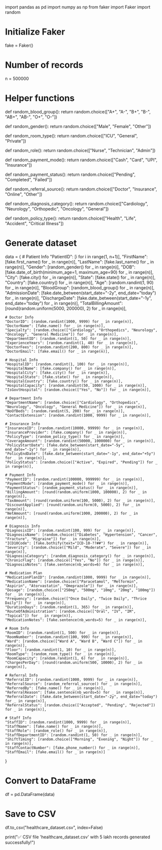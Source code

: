 import pandas as pd
import numpy as np
from faker import Faker
import random

# Initialize Faker
fake = Faker()

# Number of records
n = 500000  

# Helper functions
def random_blood_group():
    return random.choice(["A+", "A-", "B+", "B-", "AB+", "AB-", "O+", "O-"])

def random_gender():
    return random.choice(["Male", "Female", "Other"])

def random_room_type():
    return random.choice(["ICU", "General", "Private"])

def random_role():
    return random.choice(["Nurse", "Technician", "Admin"])

def random_payment_mode():
    return random.choice(["Cash", "Card", "UPI", "Insurance"])

def random_payment_status():
    return random.choice(["Pending", "Completed", "Failed"])

def random_referral_source():
    return random.choice(["Doctor", "Insurance", "Online", "Other"])

def random_diagnosis_category():
    return random.choice(["Cardiology", "Neurology", "Orthopedic", "Oncology", "General"])

def random_policy_type():
    return random.choice(["Health", "Life", "Accident", "Critical Illness"])

# Generate dataset
data = {
    # Patient Info
    "PatientID": [i for i in range(1, n+1)],
    "FirstName": [fake.first_name() for _ in range(n)],
    "LastName": [fake.last_name() for _ in range(n)],
    "Gender": [random_gender() for _ in range(n)],
    "DOB": [fake.date_of_birth(minimum_age=1, maximum_age=90) for _ in range(n)],
    "City": [fake.city() for _ in range(n)],
    "State": [fake.state() for _ in range(n)],
    "Country": [fake.country() for _ in range(n)],
    "Age": [random.randint(1, 90) for _ in range(n)],
    "BloodGroup": [random_blood_group() for _ in range(n)],
    "AdmissionDate": [fake.date_between(start_date="-2y", end_date="today") for _ in range(n)],
    "DischargeDate": [fake.date_between(start_date="-1y", end_date="today") for _ in range(n)],
    "TotalBillingAmount": [round(random.uniform(5000, 200000), 2) for _ in range(n)],

    # Doctor Info
    "DoctorID": [random.randint(1000, 9999) for _ in range(n)],
    "DoctorName": [fake.name() for _ in range(n)],
    "Specialty": [random.choice(["Cardiology", "Orthopedics", "Neurology", "Oncology", "General Medicine"]) for _ in range(n)],
    "DepartmentID": [random.randint(1, 50) for _ in range(n)],
    "ExperienceYears": [random.randint(1, 40) for _ in range(n)],
    "DoctorFees": [random.randint(200, 800) for _ in range(n)],
    "DoctorEmail": [fake.email() for _ in range(n)],

    # Hospital Info
    "HospitalID": [random.randint(1, 100) for _ in range(n)],
    "HospitalName": [fake.company() for _ in range(n)],
    "HospitalCity": [fake.city() for _ in range(n)],
    "HospitalState": [fake.state() for _ in range(n)],
    "HospitalCountry": [fake.country() for _ in range(n)],
    "HospitalCapacity": [random.randint(50, 1000) for _ in range(n)],
    "IsGovtHospital": [random.choice(["Yes", "No"]) for _ in range(n)],

    # Department Info
    "DepartmentName": [random.choice(["Cardiology", "Orthopedics", "Neurology", "Oncology", "General Medicine"]) for _ in range(n)],
    "NoOfBeds": [random.randint(5, 200) for _ in range(n)],
    "ContactExtension": [random.randint(1000, 9999) for _ in range(n)],

    # Insurance Info
    "InsuranceID": [random.randint(10000, 99999) for _ in range(n)],
    "InsuranceProvider": [fake.company() for _ in range(n)],
    "PolicyType": [random_policy_type() for _ in range(n)],
    "CoverageAmount": [random.randint(50000, 1000000) for _ in range(n)],
    "PolicyStartDate": [fake.date_between(start_date="-5y", end_date="-1y") for _ in range(n)],
    "PolicyEndDate": [fake.date_between(start_date="-1y", end_date="+5y") for _ in range(n)],
    "PolicyStatus": [random.choice(["Active", "Expired", "Pending"]) for _ in range(n)],

    # Payment Info
    "PaymentID": [random.randint(100000, 999999) for _ in range(n)],
    "PaymentMode": [random_payment_mode() for _ in range(n)],
    "PaymentStatus": [random_payment_status() for _ in range(n)],
    "BillingAmount": [round(random.uniform(1000, 100000), 2) for _ in range(n)],
    "TaxAmount": [round(random.uniform(100, 5000), 2) for _ in range(n)],
    "DiscountApplied": [round(random.uniform(0, 5000), 2) for _ in range(n)],
    "NetAmount": [round(random.uniform(1000, 200000), 2) for _ in range(n)],

    # Diagnosis Info
    "DiagnosisID": [random.randint(100, 999) for _ in range(n)],
    "DiagnosisName": [random.choice(["Diabetes", "Hypertension", "Cancer", "Fracture", "Migraine"]) for _ in range(n)],
    "ICD10Code": [fake.bothify(text="ICD-10-??##") for _ in range(n)],
    "Severity": [random.choice(["Mild", "Moderate", "Severe"]) for _ in range(n)],
    "DiagnosisCategory": [random_diagnosis_category() for _ in range(n)],
    "ChronicFlag": [random.choice(["Yes", "No"]) for _ in range(n)],
    "DiagnosisNotes": [fake.sentence(nb_words=6) for _ in range(n)],

    # Medication Plan
    "MedicationPlanID": [random.randint(1000, 9999) for _ in range(n)],
    "MedicationName": [random.choice(["Paracetamol", "Metformin", "Aspirin", "Atorvastatin", "Omeprazole"]) for _ in range(n)],
    "Dosage": [random.choice(["250mg", "500mg", "10mg", "20mg", "100mg"]) for _ in range(n)],
    "Frequency": [random.choice(["Once Daily", "Twice Daily", "Thrice Daily"]) for _ in range(n)],
    "DurationDays": [random.randint(1, 365) for _ in range(n)],
    "RouteOfAdministration": [random.choice(["Oral", "IV", "IM", "Topical"]) for _ in range(n)],
    "MedicationNotes": [fake.sentence(nb_words=5) for _ in range(n)],

    # Room Info
    "RoomID": [random.randint(1, 500) for _ in range(n)],
    "RoomNumber": [random.randint(100, 999) for _ in range(n)],
    "Ward": [random.choice(["Ward A", "Ward B", "Ward C"]) for _ in range(n)],
    "Floor": [random.randint(1, 10) for _ in range(n)],
    "RoomType": [random_room_type() for _ in range(n)],
    "RoomCapacity": [random.randint(1, 6) for _ in range(n)],
    "ChargesPerDay": [round(random.uniform(500, 10000), 2) for _ in range(n)],

    # Referral Info
    "ReferralID": [random.randint(1000, 9999) for _ in range(n)],
    "ReferralSource": [random_referral_source() for _ in range(n)],
    "ReferredBy": [fake.name() for _ in range(n)],
    "ReferralReason": [fake.sentence(nb_words=5) for _ in range(n)],
    "ReferralDate": [fake.date_between(start_date="-2y", end_date="today") for _ in range(n)],
    "ReferralStatus": [random.choice(["Accepted", "Pending", "Rejected"]) for _ in range(n)],

    # Staff Info
    "StaffID": [random.randint(1000, 9999) for _ in range(n)],
    "StaffName": [fake.name() for _ in range(n)],
    "StaffRole": [random_role() for _ in range(n)],
    "StaffDepartmentID": [random.randint(1, 50) for _ in range(n)],
    "ShiftTiming": [random.choice(["Morning", "Evening", "Night"]) for _ in range(n)],
    "StaffContactNumber": [fake.phone_number() for _ in range(n)],
    "StaffEmail": [fake.email() for _ in range(n)]
}

# Convert to DataFrame
df = pd.DataFrame(data)

# Save to CSV
df.to_csv("healthcare_dataset.csv", index=False)

print("✅ CSV file 'healthcare_dataset.csv' with 5 lakh records generated successfully!")
